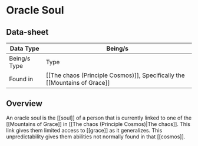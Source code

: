 # Oracle Soul

## Data-sheet

| Data Type | Being/s |
| --- | --- |
| Being/s Type | Type |
| Found in | [[The chaos (Principle Cosmos)]], Specifically the [[Mountains of Grace]] |

## Overview

An oracle soul is the [[soul]] of a person that is currently linked to one of the [[Mountains of Grace]] in [[The chaos (Principle Cosmos)|The chaos]]. This link gives them limited access to [[grace]] as it generalizes. This unpredictability gives them abilities not normally found in that [[cosmos]].
